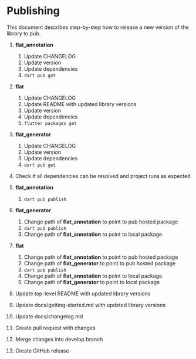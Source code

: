 # Publishing

This document describes step-by-step how to release a new version of the library to pub.

1. **flat_annotation**
    1. Update CHANGELOG
    1. Update version
    1. Update dependencies
    1. `dart pub get`
    
1. **flat**
    1. Update CHANGELOG
    1. Update README with updated library versions
    1. Update version
    1. Update dependencies
    1. `flutter packages get`
    
1. **flat_generator**
    1. Update CHANGELOG
    1. Update version
    1. Update dependencies
    1. `dart pub get`

1. Check if all dependencies can be resolved and project runs as expected

1. **flat_annotation**
    1. `dart pub publish`
    
1. **flat_generator**
    1. Change path of **flat_annotation** to point to pub hosted package
    1. `dart pub publish`
    1. Change path of **flat_annotation** to point to local package

1. **flat**
    1. Change path of **flat_annotation** to point to pub hosted package
    1. Change path of **flat_generator** to point to pub hosted package
    1. `dart pub publish`
    1. Change path of **flat_annotation** to point to local package
    1. Change path of **flat_generator** to point to local package

1. Update top-level README with updated library versions

1. Update docs/getting-started.md with updated library versions

1. Update docs/changelog.md
  	
1. Create pull request with changes

1. Merge changes into develop branch

1. Create GitHub release
